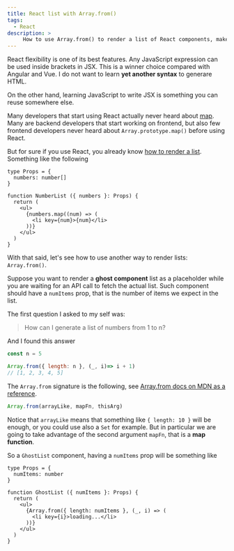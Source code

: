 ```yaml
---
title: React list with Array.from()
tags:
  - React
description: >
     How to use Array.from() to render a list of React components, makes me think about how good is React software design.
---
```


React flexibility is one of its best features.
Any JavaScript expression can be used inside brackets in JSX.
This is a winner choice compared with Angular and Vue. I do not want to learn
**yet another syntax** to generare HTML.

On the other hand, learning JavaScript to write JSX is something you can reuse somewhere else.

Many developers that start using React actually never heard about [map](https://developer.mozilla.org/en-US/docs/Web/JavaScript/Reference/Global_Objects/Array/map).
Many are backend developers that start working on frontend, but also few
frontend developers never heard about `Array.prototype.map()` before using React.

But for sure if you use React, you already know [how to render a list](https://reactjs.org/docs/lists-and-keys.html). Something like the following

```tsx
type Props = {
  numbers: number[]
}

function NumberList ({ numbers }: Props) {
  return (
    <ul>
      {numbers.map((num) => (
        <li key={num}>{num}</li>
      ))}
    </ul>
  )
}
```

With that said, let's see how to use another way to render lists: `Array.from()`.

<div class="paper info">
Suppose you want to render a <b>ghost component</b> list as a placeholder while
you are waiting for an API call to fetch the actual list. Such component should
have a <code>numItems</code> prop, that is the number of items we expect in the list.
</div>

The first question I asked to my self was:

> How can I generate a list of numbers from 1 to n?

And I found this answer

```js
const n = 5

Array.from({ length: n }, (_, i)=> i + 1)
// [1, 2, 3, 4, 5]
```

The `Array.from` signature is the following, see [Array.from docs on MDN as a reference](https://developer.mozilla.org/en-US/docs/Web/JavaScript/Reference/Global_Objects/Array/from).

```js
Array.from(arrayLike, mapFn, thisArg)
```

Notice that `arrayLike` means that something like `{ length: 10 }` will be enough,
or you could use also a `Set` for example. But in particular we are going to take
advantage of the second argument `mapFn`, that is a **map function**.

So a `GhostList` component, having a `numItems` prop will be something like

```tsx
type Props = {
  numItems: number
}

function GhostList ({ numItems }: Props) {
  return (
    <ul>
      {Array.from({ length: numItems }, (_, i) => (
        <li key={i}>loading...</li>
      ))}
    </ul>
  )
}
```
